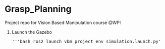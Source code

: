 # Grasp_Planning
Project repo for Vision Based Manipulation course @WPI


1) Launch the Gazebo
   <pre>'''bash ros2 launch vbm_project_env simulation.launch.py'''</pre>



